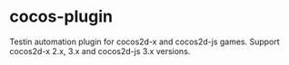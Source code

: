 cocos-plugin
============

Testin automation plugin for cocos2d-x and cocos2d-js games. Support cocos2d-x 2.x, 3.x and cocos2d-js 3.x versions. 
